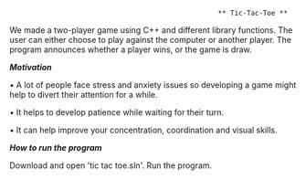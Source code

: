                                                        ** Tic-Tac-Toe **

We made a two-player game using C++ and different library functions. The user can either choose to play against the computer or another player. The program announces whether a player wins, or the game is draw.


***Motivation*** 

•	A lot of people face stress and anxiety issues so developing a game might help to divert their attention for a while. 

•	It helps to develop patience while waiting for their turn. 

•	It can help improve your concentration, coordination and visual skills.

***How to run the program***

Download and open 'tic tac toe.sln'. Run the program.

